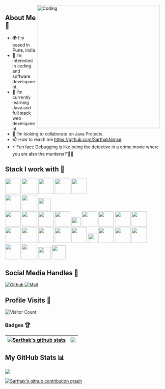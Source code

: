 
<img align="right" alt="Coding" width="400" src="https://cdn.dribbble.com/users/1162077/screenshots/3848914/programmer.gif">

## About Me 👋
- 🌍 I'm based in Pune, India
- 👀 I’m interested in coding and software development.
- 🌱 I’m currently learning Java and full stack web development.
- 💞️ I’m looking to collaborate on Java Projects.
- 📫 How to reach me https://github.com/SarthakNimse
- ⚡ Fun fact: Debugging is like being the detective in a crime movie where you are also the murderer!"🕵️‍♂️

  

## Stack I work with 🤖
<code><img height="50" src="https://www.vectorlogo.zone/logos/java/java-horizontal.svg"></code>
<code><img height="50" src="https://www.vectorlogo.zone/logos/linux/linux-ar21.svg"></code>
<code><img height="50" src="https://www.vectorlogo.zone/logos/w3_html5/w3_html5-ar21.svg"></code>
<code><img height="50" src="https://www.vectorlogo.zone/logos/gnu_bash/gnu_bash-ar21.svg"></code>
<code><img height="50" src="https://www.vectorlogo.zone/logos/amazon_aws/amazon_aws-ar21.svg"></code>	
<code><img height="50" src="https://www.vectorlogo.zone/logos/mongodb/mongodb-ar21.svg"></code>
<code><img height="50" src="https://www.vectorlogo.zone/logos/github/github-ar21.svg"></code>
<code><img height="40" src="https://www.vectorlogo.zone/logos/mysql/mysql-horizontal.svg"></code>	
<code><img height="50" src="https://www.vectorlogo.zone/logos/mariadb/mariadb-ar21.svg"></code>
<code><img height="50" src="https://www.vectorlogo.zone/logos/postgresql/postgresql-ar21.svg"></code>
<code><img height="50" src="https://www.vectorlogo.zone/logos/apache_kafka/apache_kafka-ar21.svg"></code>
<code><img height="50" src="https://img.icons8.com/color/344/intellij-idea.png"></code>
<code><img height="30" src="https://github.com/get-icon/geticon/blob/master/icons/eclipse-logo.svg"></code>
<code><img height="50" src="https://www.vectorlogo.zone/logos/apache/apache-official.svg"></code>
<code><img height="50" src="https://www.vectorlogo.zone/logos/bitbucket/bitbucket-ar21.svg"></code>
<code><img height="50" src="https://www.vectorlogo.zone/logos/gitlab/gitlab-ar21.svg"></code>
<code><img height="50" src="https://www.vectorlogo.zone/logos/atlassian_jira/atlassian_jira-ar21.svg"></code>
<code><img height="50" src="https://www.vectorlogo.zone/logos/git-scm/git-scm-ar21.svg"></code>
<code><img height="50" src="https://www.vectorlogo.zone/logos/springio/springio-ar21.svg"></code>
<code><img height="50" src="https://www.vectorlogo.zone/logos/oracle/oracle-ar21.svg"></code>
<code><img height="50" src="https://www.vectorlogo.zone/logos/amazon_elasticcontainer/amazon_elasticcontainer-ar21.svg"></code>
<code><img height="50" src="https://github.com/get-icon/geticon/blob/master/icons/apache-camel.svg"></code>
<code><img height="30" src="https://github.com/get-icon/geticon/blob/master/icons/maven.svg"></code>
<code><img height="50" src="https://github.com/get-icon/geticon/blob/master/icons/derby.svg"></code>
<code><img height="50" src="https://www.vectorlogo.zone/logos/kubernetes/kubernetes-ar21.svg"></code>
<code><img height="50" src="https://www.vectorlogo.zone/logos/docker/docker-ar21.svg"></code>
<code><img height="50" src="https://github.com/get-icon/geticon/blob/master/icons/microsoft-windows.svg"></code>
<code><img height="50" src="https://github.com/get-icon/geticon/blob/master/icons/microsoft-office.svg"></code>
<code><img height="40" src="https://www.vectorlogo.zone/logos/w3c_xml/w3c_xml-ar21.svg"></code>
<code><img height="45" src="https://www.vectorlogo.zone/logos/json/json-ar21.svg"></code>


## Social Media Handles 🐙
[![Github](https://img.shields.io/github/followers/SarthakNimse?label=Follow&style=social)](https://github.com/SarthakNimse)
[![Mail](https://img.shields.io/badge/sarthaknimse1999@gmail.com-gray?style=flat-square&logo=gmail&logoColor=red&link=)](mailto:sarthaknimse1999@gmail.com)

## Profile Visits 👀
![Visitor Count](https://profile-counter.glitch.me/{SarthakNimse}/count.svg)

### Badges 🏆
| <a href="https://github.com/SarthakNimse/SarthakNimse"><img align="center" src="https://github-readme-stats.vercel.app/api?username=SarthakNimse&show_icons=true&theme=buefy&hide_border=true&count_private=true" alt="Sarthak's github stats" /></a> | <a href="https://github.com/SarthakNimse/SarthakNimse"><img align="center" src="https://github-readme-stats.vercel.app/api/top-langs/?username=SarthakNimse&layout=compact&theme=buefy&hide_border=true&langs_count=8" /></a> |
| ------------- | ------------- |



## My GitHub Stats 📊 
<a href="http://www.github.com/SarthakNimse"><img src="https://github-readme-streak-stats.herokuapp.com/?user=SarthakNimse&stroke=ffffff&background=1c1917&ring=0891b2&fire=0891b2&currStreakNum=ffffff&currStreakLabel=0891b2&sideNums=ffffff&sideLabels=ffffff&dates=ffffff&hide_border=true" /></a>


[![Sarthak's github contribution graph](https://github-readme-activity-graph.vercel.app/graph?username=SarthakNimse&custom_title=SarthakNimse%27s%20activity%20graph&bg_color=fffff0&line=0891b2&point=ffffff&area_color=1c1917&area=true&hide_border=true&color=708090&days=60)](https://github.com/SarthakNimse)

